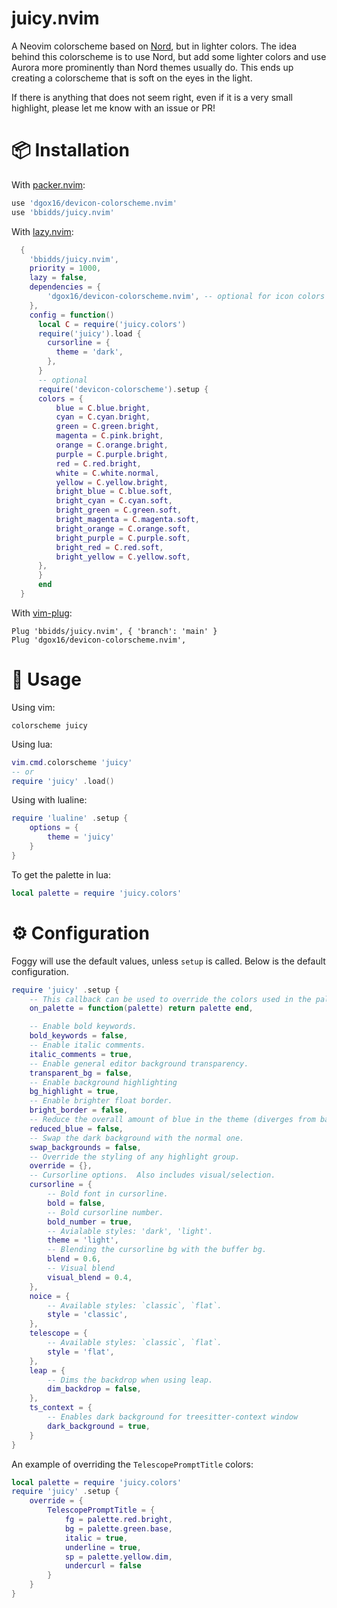 # juicy.nvim

A Neovim colorscheme based on [Nord](https://www.nordtheme.com/), but in lighter colors. The idea behind this colorscheme is to use Nord, but add some lighter colors and use Aurora more prominently than Nord themes usually do. This ends up creating a colorscheme that is soft on the eyes in the light.

If there is anything that does not seem right, even if it is a very small highlight, please let me know with an issue or PR!

# 📦 Installation

With [packer.nvim](https://github.com/wbthomason/packer.nvim):

```lua
use 'dgox16/devicon-colorscheme.nvim'
use 'bbidds/juicy.nvim'
```

With [lazy.nvim](https://github.com/folke/lazy.nvim):

```lua
  {
    'bbidds/juicy.nvim',
    priority = 1000,
    lazy = false,
    dependencies = {
    	'dgox16/devicon-colorscheme.nvim', -- optional for icon colors
    },
    config = function()
      local C = require('juicy.colors')
      require('juicy').load {
        cursorline = {
          theme = 'dark',
        },
      }
      -- optional
      require('devicon-colorscheme').setup {
      colors = {
          blue = C.blue.bright,
          cyan = C.cyan.bright,
          green = C.green.bright,
          magenta = C.pink.bright,
          orange = C.orange.bright,
          purple = C.purple.bright,
          red = C.red.bright,
          white = C.white.normal,
          yellow = C.yellow.bright,
          bright_blue = C.blue.soft,
          bright_cyan = C.cyan.soft,
          bright_green = C.green.soft,
          bright_magenta = C.magenta.soft,
          bright_orange = C.orange.soft,
          bright_purple = C.purple.soft,
          bright_red = C.red.soft,
          bright_yellow = C.yellow.soft,
      },
      }
      end
  }
```

With [vim-plug](https://github.com/junegunn/vim-plug):

```vim
Plug 'bbidds/juicy.nvim', { 'branch': 'main' }
Plug 'dgox16/devicon-colorscheme.nvim',
```

# 🚀 Usage

Using vim:

```vim
colorscheme juicy
```

Using lua:

```lua
vim.cmd.colorscheme 'juicy'
-- or
require 'juicy' .load()
```

Using with lualine:

```lua
require 'lualine' .setup {
    options = {
        theme = 'juicy'
    }
}
```

To get the palette in lua:

```lua
local palette = require 'juicy.colors'
```

# ⚙️ Configuration

Foggy will use the default values, unless `setup` is called. Below is the default configuration.

```lua
require 'juicy' .setup {
    -- This callback can be used to override the colors used in the palette.
    on_palette = function(palette) return palette end,

    -- Enable bold keywords.
    bold_keywords = false,
    -- Enable italic comments.
    italic_comments = true,
    -- Enable general editor background transparency.
    transparent_bg = false,
    -- Enable background highlighting
    bg_highlight = true,
    -- Enable brighter float border.
    bright_border = false,
    -- Reduce the overall amount of blue in the theme (diverges from base Nord).
    reduced_blue = false,
    -- Swap the dark background with the normal one.
    swap_backgrounds = false,
    -- Override the styling of any highlight group.
    override = {},
    -- Cursorline options.  Also includes visual/selection.
    cursorline = {
        -- Bold font in cursorline.
        bold = false,
        -- Bold cursorline number.
        bold_number = true,
        -- Avialable styles: 'dark', 'light'.
        theme = 'light',
        -- Blending the cursorline bg with the buffer bg.
        blend = 0.6,
        -- Visual blend
        visual_blend = 0.4,
    },
    noice = {
        -- Available styles: `classic`, `flat`.
        style = 'classic',
    },
    telescope = {
        -- Available styles: `classic`, `flat`.
        style = 'flat',
    },
    leap = {
        -- Dims the backdrop when using leap.
        dim_backdrop = false,
    },
    ts_context = {
        -- Enables dark background for treesitter-context window
        dark_background = true,
    }
}
```

An example of overriding the `TelescopePromptTitle` colors:

```lua
local palette = require 'juicy.colors'
require 'juicy' .setup {
    override = {
        TelescopePromptTitle = {
            fg = palette.red.bright,
            bg = palette.green.base,
            italic = true,
            underline = true,
            sp = palette.yellow.dim,
            undercurl = false
        }
    }
}
```
